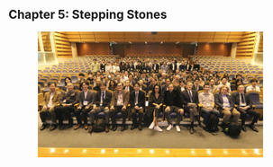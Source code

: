 ## Chapter 5: Stepping Stones

<div style="text-align: center;"><p align="center"><img src="/images/countries/japan/kyoto_hypad_2023.jpg" alt="HypAd 2023, conference at Kyoto University" style="width: 80%; max-width: 400px;; margin: 0 auto; display: block;" /></p></div>
